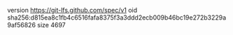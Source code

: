version https://git-lfs.github.com/spec/v1
oid sha256:d815ea8c1fb4c6516fafa8375f3a3ddd2ecb009b46bc19e272b3229a9af56826
size 4697
